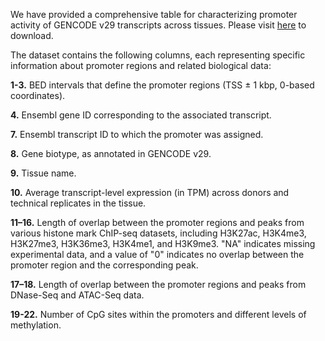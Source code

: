 We have provided a comprehensive table for characterizing promoter activity of GENCODE v29 transcripts across tissues. Please visit [here](http://meetings.gersteinlab.org/2025/02.24/promoters-transcripts.txt.zip) to download.

The dataset contains the following columns, each representing specific information about promoter regions and related biological data:

**1-3.** BED intervals that define the promoter regions (TSS ± 1 kbp, 0-based coordinates).

**4.** Ensembl gene ID corresponding to the associated transcript.

**7.** Ensembl transcript ID to which the promoter was assigned.

**8.** Gene biotype, as annotated in GENCODE v29.

**9.** Tissue name.

**10.** Average transcript-level expression (in TPM) across donors and technical replicates in the tissue.

**11–16.** Length of overlap between the promoter regions and peaks from various histone mark ChIP-seq datasets, including H3K27ac, H3K4me3, H3K27me3, H3K36me3, H3K4me1, and H3K9me3. "NA" indicates missing experimental data, and a value of "0" indicates no overlap between the promoter region and the corresponding peak.

**17–18.** Length of overlap between the promoter regions and peaks from DNase-Seq and ATAC-Seq data.

**19-22.** Number of CpG sites within the promoters and different levels of methylation.
